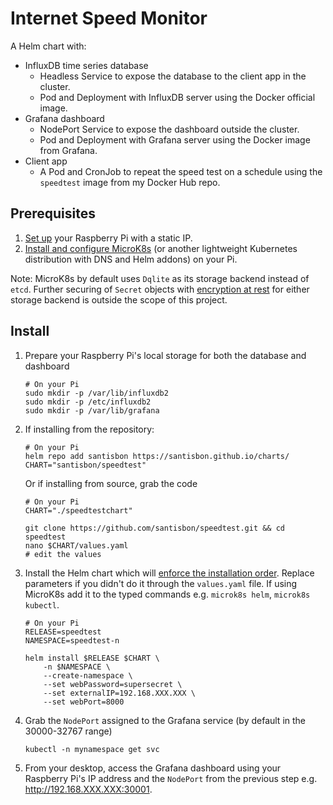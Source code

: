 # Internet Speed Monitor

A Helm chart with:
* InfluxDB time series database
  * Headless Service to expose the database to the client app in the cluster.
  * Pod and Deployment with InfluxDB server using the Docker official image.
* Grafana dashboard
  * NodePort Service to expose the dashboard outside the cluster.
  * Pod and Deployment with Grafana server using the Docker image from Grafana.
* Client app
  * A Pod and CronJob to repeat the speed test on a schedule using the `speedtest` image from my Docker Hub repo.

## Prerequisites
1. [Set up](https://santisbon.github.io/reference/rpi/) your Raspberry Pi with a static IP.
2. [Install and configure MicroK8s](https://santisbon.github.io/reference/k8s/#microk8s) (or another lightweight Kubernetes distribution with DNS and Helm addons) on your Pi.

Note: MicroK8s by default uses `Dqlite` as its storage backend instead of `etcd`. Further securing of `Secret` objects with [encryption at rest](https://kubernetes.io/docs/tasks/administer-cluster/encrypt-data/) for either storage backend is outside the scope of this project.

## Install

1. Prepare your Raspberry Pi's local storage for both the database and dashboard
    ```shell
    # On your Pi
    sudo mkdir -p /var/lib/influxdb2
    sudo mkdir -p /etc/influxdb2
    sudo mkdir -p /var/lib/grafana
    ```
2. If installing from the repository:
    ```shell
    # On your Pi
    helm repo add santisbon https://santisbon.github.io/charts/
    CHART="santisbon/speedtest"
    ```

    Or if installing from source, grab the code
    ```shell
    # On your Pi
    CHART="./speedtestchart"

    git clone https://github.com/santisbon/speedtest.git && cd speedtest
    nano $CHART/values.yaml
    # edit the values
    ```
3. Install the Helm chart which will [enforce the installation order](https://helm.sh/docs/intro/using_helm). Replace parameters if you didn't do it through the `values.yaml` file. If using MicroK8s add it to the typed commands e.g. `microk8s helm`, `microk8s kubectl`.
    ```shell
    # On your Pi
    RELEASE=speedtest
    NAMESPACE=speedtest-n

    helm install $RELEASE $CHART \
        -n $NAMESPACE \
        --create-namespace \
        --set webPassword=supersecret \
        --set externalIP=192.168.XXX.XXX \
        --set webPort=8000
    ```
4. Grab the `NodePort` assigned to the Grafana service (by default in the 30000-32767 range)
    ```shell
    kubectl -n mynamespace get svc    
    ```
5. From your desktop, access the Grafana dashboard using your Raspberry Pi's IP address and the `NodePort` from the previous step e.g. http://192.168.XXX.XXX:30001.
